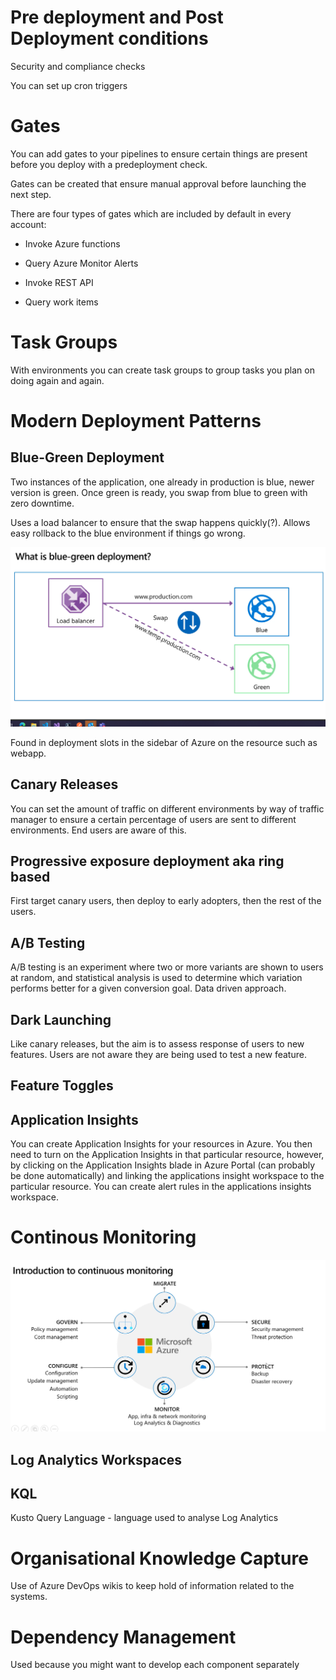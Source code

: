 # Pre deployment and Post Deployment conditions 

Security and compliance checks

You can set up cron triggers

# Gates

You can add gates to your pipelines to ensure certain things are present before you deploy with a predeployment check.

Gates can be created that ensure manual approval before launching the next step.

There are four types of gates which are included by default in every account:

- Invoke Azure functions

- Query Azure Monitor Alerts

- Invoke REST API

- Query work items

# Task Groups

With environments you can create task groups to group tasks you plan on doing again and again.

# Modern Deployment Patterns

## Blue-Green Deployment

Two instances of the application, one already in production is blue, newer version is green. Once green is ready, you swap from blue to green with zero downtime.

Uses a load balancer to ensure that the swap happens quickly(?). Allows easy rollback to the blue environment if things go wrong.

![Blue-Green](./images/blue-green.png)

Found in deployment slots in the sidebar of Azure on the resource such as webapp.

## Canary Releases

You can set the amount of traffic on different environments by way of traffic manager to ensure a certain percentage of users are sent to different environments. End users are aware of this.

## Progressive exposure deployment aka ring based

First target canary users, then deploy to early adopters, then the rest of the users.

## A/B Testing

A/B testing is an experiment where two or more variants are shown to users at random, and statistical analysis is used to determine which variation performs better for a given conversion goal. Data driven approach.

## Dark Launching

Like canary releases, but the aim is to assess response of users to new features. Users are not aware they are being used to test a new feature. 

## Feature Toggles


## Application Insights 

You can create Application Insights for your resources in Azure. You then need to turn on the Application Insights in that particular resource, however, by clicking on the Application Insights blade in Azure Portal (can probably be done automatically) and linking the applications insight workspace to the particular resource. You can create alert rules in the applications insights workspace.

# Continous Monitoring

![Continuous Monitoring](./images/continuous-monitoring.png)

## Log Analytics Workspaces

## KQL 

Kusto Query Language - language used to analyse Log Analytics

# Organisational Knowledge Capture

Use of Azure DevOps wikis to keep hold of information related to the systems.

# Dependency Management

Used because you might want to develop each component separately


